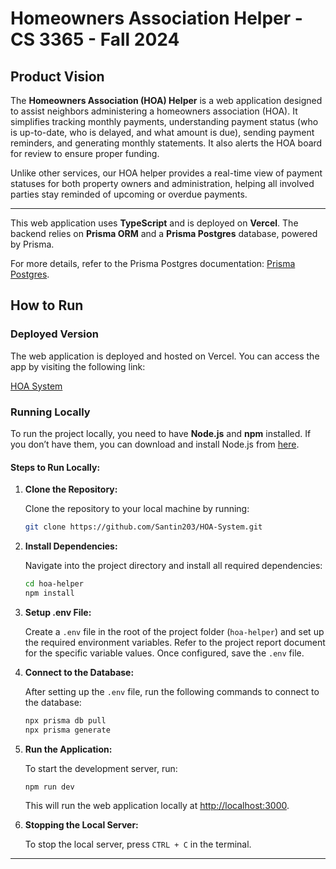 # Homeowners Association Helper - CS 3365 - Fall 2024

## Product Vision

The **Homeowners Association (HOA) Helper** is a web application designed to assist neighbors administering a homeowners association (HOA). It simplifies tracking monthly payments, understanding payment status (who is up-to-date, who is delayed, and what amount is due), sending payment reminders, and generating monthly statements. It also alerts the HOA board for review to ensure proper funding.

Unlike other services, our HOA helper provides a real-time view of payment statuses for both property owners and administration, helping all involved parties stay reminded of upcoming or overdue payments.

---

This web application uses **TypeScript** and is deployed on **Vercel**. The backend relies on **Prisma ORM** and a **Prisma Postgres** database, powered by Prisma.

For more details, refer to the Prisma Postgres documentation: [Prisma Postgres](https://www.prisma.io/docs/orm/overview/databases/prisma-postgres).


## How to Run

### Deployed Version

The web application is deployed and hosted on Vercel. You can access the app by visiting the following link:

[HOA System](https://hoa-system-alpha.vercel.app/)

### Running Locally

To run the project locally, you need to have **Node.js** and **npm** installed. If you don’t have them, you can download and install Node.js from [here](https://nodejs.org/en/).

#### Steps to Run Locally:

1. **Clone the Repository:**

   Clone the repository to your local machine by running:

   ```bash
   git clone https://github.com/Santin203/HOA-System.git
   ```

2. **Install Dependencies:**

   Navigate into the project directory and install all required dependencies:

   ```bash
   cd hoa-helper
   npm install
   ```

3. **Setup .env File:**

   Create a `.env` file in the root of the project folder (`hoa-helper`) and set up the required environment variables. Refer to the project report document for the specific variable values. Once configured, save the `.env` file.

4. **Connect to the Database:**

   After setting up the `.env` file, run the following commands to connect to the database:

   ```bash
   npx prisma db pull
   npx prisma generate
   ```

5. **Run the Application:**

   To start the development server, run:

   ```bash
   npm run dev
   ```

   This will run the web application locally at [http://localhost:3000](http://localhost:3000).

6. **Stopping the Local Server:**

   To stop the local server, press `CTRL + C` in the terminal.

---
